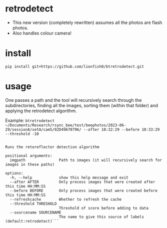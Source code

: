 # retrodetect
- This new version (completely rewritten) assumes all the photos are flash photos.
- Also handles colour camera!

# install
```pip install git+https://github.com/lionfish0/btretrodetect.git```

# usage
One passes a path and the tool will recursively search through the subdirectories, finding all the images, sorting them (within that folder) and applying the retrodetect algorithm.

Example:
```btretrodetect ~/Documents/Research/rsync_bee/test/beephotos/2023-06-29/sessionA/setA/cam5/02D49670796/ --after 10:32:29 --before 10:33:29 --threshold -10```

```usage: btretrodetect [-h] [--after AFTER] [--before BEFORE] [--refreshcache] [--threshold THRESHOLD] [--sourcename SOURCENAME] imgpath

Runs the retoreflector detection algorithm

positional arguments:
  imgpath               Path to images (it will recursively search for images in these paths)

options:
  -h, --help            show this help message and exit
  --after AFTER         Only process images that were created after this time HH:MM:SS
  --before BEFORE       Only process images that were created before this time HH:MM:SS
  --refreshcache        Whether to refresh the cache
  --threshold THRESHOLD
                        Threshold of score before adding to data
  --sourcename SOURCENAME
                        The name to give this source of labels (default:retrodetect)```
